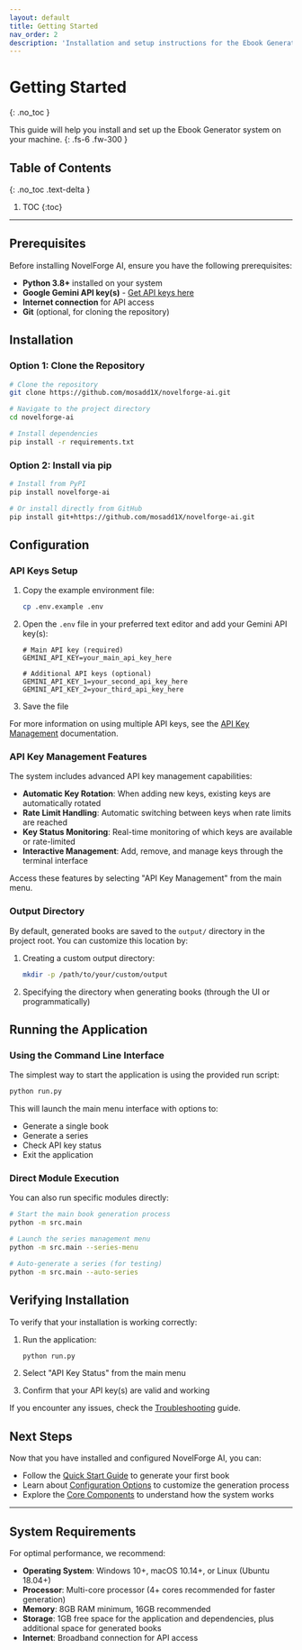 ```yaml
---
layout: default
title: Getting Started
nav_order: 2
description: 'Installation and setup instructions for the Ebook Generator'
---
```


# Getting Started

{: .no_toc }

This guide will help you install and set up the Ebook Generator system on your machine.
{: .fs-6 .fw-300 }

## Table of Contents

{: .no_toc .text-delta }

1. TOC
   {:toc}

---

## Prerequisites

Before installing NovelForge AI, ensure you have the following prerequisites:

- **Python 3.8+** installed on your system
- **Google Gemini API key(s)** - [Get API keys here](https://ai.google.dev/)
- **Internet connection** for API access
- **Git** (optional, for cloning the repository)

## Installation

### Option 1: Clone the Repository

```bash
# Clone the repository
git clone https://github.com/mosadd1X/novelforge-ai.git

# Navigate to the project directory
cd novelforge-ai

# Install dependencies
pip install -r requirements.txt
```

### Option 2: Install via pip

```bash
# Install from PyPI
pip install novelforge-ai

# Or install directly from GitHub
pip install git+https://github.com/mosadd1X/novelforge-ai.git
```

## Configuration

### API Keys Setup

1. Copy the example environment file:

   ```bash
   cp .env.example .env
   ```

2. Open the `.env` file in your preferred text editor and add your Gemini API key(s):

   ```
   # Main API key (required)
   GEMINI_API_KEY=your_main_api_key_here

   # Additional API keys (optional)
   GEMINI_API_KEY_1=your_second_api_key_here
   GEMINI_API_KEY_2=your_third_api_key_here
   ```

3. Save the file

For more information on using multiple API keys, see the [API Key Management](./api-key-management.html) documentation.

### API Key Management Features

The system includes advanced API key management capabilities:

- **Automatic Key Rotation**: When adding new keys, existing keys are automatically rotated
- **Rate Limit Handling**: Automatic switching between keys when rate limits are reached
- **Key Status Monitoring**: Real-time monitoring of which keys are available or rate-limited
- **Interactive Management**: Add, remove, and manage keys through the terminal interface

Access these features by selecting "API Key Management" from the main menu.

### Output Directory

By default, generated books are saved to the `output/` directory in the project root. You can customize this location by:

1. Creating a custom output directory:

   ```bash
   mkdir -p /path/to/your/custom/output
   ```

2. Specifying the directory when generating books (through the UI or programmatically)

## Running the Application

### Using the Command Line Interface

The simplest way to start the application is using the provided run script:

```bash
python run.py
```

This will launch the main menu interface with options to:

- Generate a single book
- Generate a series
- Check API key status
- Exit the application

### Direct Module Execution

You can also run specific modules directly:

```bash
# Start the main book generation process
python -m src.main

# Launch the series management menu
python -m src.main --series-menu

# Auto-generate a series (for testing)
python -m src.main --auto-series
```

## Verifying Installation

To verify that your installation is working correctly:

1. Run the application:

   ```bash
   python run.py
   ```

2. Select "API Key Status" from the main menu

3. Confirm that your API key(s) are valid and working

If you encounter any issues, check the [Troubleshooting](./troubleshooting.html) guide.

## Next Steps

Now that you have installed and configured NovelForge AI, you can:

- Follow the [Quick Start Guide](./quick-start.html) to generate your first book
- Learn about [Configuration Options](./configuration.html) to customize the generation process
- Explore the [Core Components](./components/novel-generator.html) to understand how the system works

---

## System Requirements

For optimal performance, we recommend:

- **Operating System**: Windows 10+, macOS 10.14+, or Linux (Ubuntu 18.04+)
- **Processor**: Multi-core processor (4+ cores recommended for faster generation)
- **Memory**: 8GB RAM minimum, 16GB recommended
- **Storage**: 1GB free space for the application and dependencies, plus additional space for generated books
- **Internet**: Broadband connection for API access
